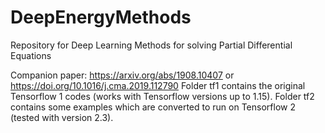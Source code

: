 # DeepEnergyMethods
Repository for Deep Learning Methods for solving Partial Differential Equations

Companion paper: https://arxiv.org/abs/1908.10407 or https://doi.org/10.1016/j.cma.2019.112790
Folder tf1 contains the original Tensorflow 1 codes (works with Tensorflow versions up to 1.15).
Folder tf2 contains some examples which are converted to run on Tensorflow 2 (tested with version 2.3).

